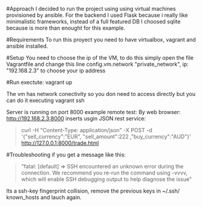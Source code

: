 

#Approach
I decided to run the project using using virtual machines provisioned by ansible. For the backend I used Flask because i really like minimalistic frameworks, instead of a full featured DB I choosed sqlite because is more than enought for  this example.   

#Requirements
To run this proyect you need to have virtualbox, vagrant and ansible installed.

#Setup
 You need to choose the ip of the VM, to do this simply open the file Vagrantfile
and change this line config.vm.network "private_network", ip: "192.168.2.3" to choose your ip address

#Run
exectute: vagrant up

The vm has network conectivity so you don need to access directly but you can do it executing vagrant ssh

Server is running on port 8000
example remote test:
By web browser: 
http://192.168.2.3:8000
inserts usgin JSON rest service: 
>curl -H "Content-Type: application/json" -X POST -d '{"sell_currency":"EUR", "sell_amount":222 ,"buy_currency":"AUD"}' http://127.0.0.1:8000/trade.html

#Troubleshooting
if you get a message like this:
>"fatal: [default] => SSH encountered an unknown error during the connection. 
We recommend you re-run the command using -vvvv, which will enable SSH debugging output to help diagnose the issue"

Its a ssh-key fingerprint collision, remove the previous keys in ~/.ssh/ known_hosts and lauch again.
